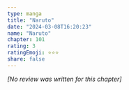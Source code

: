 ```yaml
---
type: manga
title: "Naruto"
date: "2024-03-08T16:20:23"
name: "Naruto"
chapter: 101
rating: 3
ratingEmoji: ⭐️⭐️⭐️
share: false
---
```


*[No review was written for this chapter]*
